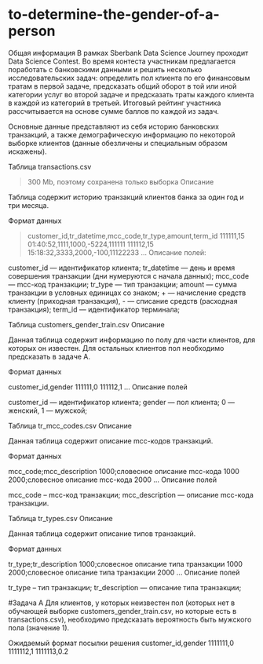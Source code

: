 # to-determine-the-gender-of-a-person

Общая информация
В рамках Sberbank Data Science Journey проходит Data Science Contest. Во время контеста участникам предлагается поработать с банковскими данными и решить несколько исследовательских задач: определить пол клиента по его финансовым тратам в первой задаче, предсказать общий оборот в той или иной категории услуг во второй задаче и предсказать траты каждого клиента в каждой из категорий в третьей. Итоговый рейтинг участника рассчитывается на основе сумме баллов по каждой из задач.

Основные данные представляют из себя историю банковских транзакций, а также демографическую информацию по некоторой выборке клиентов (данные обезличены и специальным образом искажены).

Таблица transactions.csv
> 300 Mb, поэтому сохранена только выборка
Описание

Таблица содержит историю транзакций клиентов банка за один год и три месяца.

Формат данных

> customer_id,tr_datetime,mcc_code,tr_type,amount,term_id
> 111111,15 01:40:52,1111,1000,-5224,111111
> 111112,15 15:18:32,3333,2000,-100,11122233
...
Описание полей:

customer_id — идентификатор клиента;
tr_datetime — день и время совершения транзакции (дни нумеруются с начала данных);
mcc_code — mcc-код транзакции;
tr_type — тип транзакции;
amount — сумма транзакции в условных единицах со знаком; + — начисление средств клиенту (приходная транзакция), - — списание средств (расходная транзакция);
term_id — идентификатор терминала;

Таблица customers_gender_train.csv
Описание

Данная таблица содержит информацию по полу для части клиентов, для которых он известен. Для остальных клиентов пол необходимо предсказать в задаче A.

Формат данных

customer_id,gender
111111,0
111112,1
...
Описание полей

customer_id — идентификатор клиента;
gender — пол клиента; 0 — женский, 1 — мужской;

Таблица tr_mcc_codes.csv
Описание

Данная таблица содержит описание mcc-кодов транзакций.

Формат данных

mcc_code;mcc_description
1000;словесное описание mcc-кода 1000
2000;словесное описание mcc-кода 2000
...
Описание полей

mcc_code – mcc-код транзакции;
mcc_description — описание mcc-кода транзакции.

Таблица tr_types.csv
Описание

Данная таблица содержит описание типов транзакций.

Формат данных

tr_type;tr_description
1000;словесное описание типа транзакции 1000
2000;словесное описание типа транзакции 2000
...
Описание полей

tr_type – тип транзакции;
tr_description — описание типа транзакции;

#Задача A
Для клиентов, у которых неизвестен пол (которых нет в обучающей выборке customers_gender_train.csv, но которые есть в transactions.csv), необходимо предсказать вероятность быть мужского пола (значение 1).

Ожидаемый формат посылки решения
customer_id,gender
1111111,0
1111112,1
1111113,0.2
